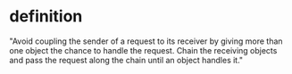 # definition

"Avoid coupling the sender of a request to its receiver by giving more than one object the chance to handle the request. 
Chain the receiving objects and pass the request along the chain until an object handles it."
